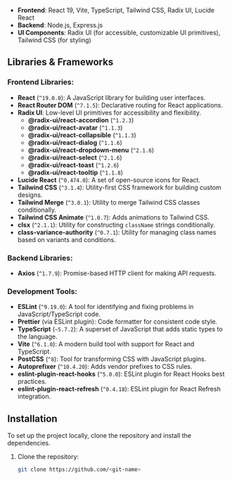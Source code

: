 
- **Frontend**: React 19, Vite, TypeScript, Tailwind CSS, Radix UI, Lucide React
- **Backend**: Node.js, Express.js
- **UI Components**: Radix UI (for accessible, customizable UI primitives), Tailwind CSS (for styling)

## Libraries & Frameworks

### **Frontend Libraries**:
- **React** (`^19.0.0`): A JavaScript library for building user interfaces.
- **React Router DOM** (`^7.1.5`): Declarative routing for React applications.
- **Radix UI**: Low-level UI primitives for accessibility and flexibility.  
  - **@radix-ui/react-accordion** (`^1.2.3`)
  - **@radix-ui/react-avatar** (`^1.1.3`)
  - **@radix-ui/react-collapsible** (`^1.1.3`)
  - **@radix-ui/react-dialog** (`^1.1.6`)
  - **@radix-ui/react-dropdown-menu** (`^2.1.6`)
  - **@radix-ui/react-select** (`^2.1.6`)
  - **@radix-ui/react-toast** (`^1.2.6`)
  - **@radix-ui/react-tooltip** (`^1.1.8`)
- **Lucide React** (`^0.474.0`): A set of open-source icons for React.
- **Tailwind CSS** (`^3.1.4`): Utility-first CSS framework for building custom designs.
- **Tailwind Merge** (`^3.0.1`): Utility to merge Tailwind CSS classes conditionally.
- **Tailwind CSS Animate** (`^1.0.7`): Adds animations to Tailwind CSS.
- **clsx** (`^2.1.1`): Utility for constructing `className` strings conditionally.
- **class-variance-authority** (`^0.7.1`): Utility for managing class names based on variants and conditions.

### **Backend Libraries**:
- **Axios** (`^1.7.9`): Promise-based HTTP client for making API requests.

### **Development Tools**:
- **ESLint** (`^9.19.0`): A tool for identifying and fixing problems in JavaScript/TypeScript code.
- **Prettier** (via ESLint plugin): Code formatter for consistent code style.
- **TypeScript** (`~5.7.2`): A superset of JavaScript that adds static types to the language.
- **Vite** (`^6.1.0`): A modern build tool with support for React and TypeScript.
- **PostCSS** (`^8`): Tool for transforming CSS with JavaScript plugins.
- **Autoprefixer** (`^10.4.20`): Adds vendor prefixes to CSS rules.
- **eslint-plugin-react-hooks** (`^5.0.0`): ESLint plugin for React Hooks best practices.
- **eslint-plugin-react-refresh** (`^0.4.18`): ESLint plugin for React Refresh integration.

## Installation

To set up the project locally, clone the repository and install the dependencies.

1. Clone the repository:
   ```bash
   git clone https://github.com/<git-name>
